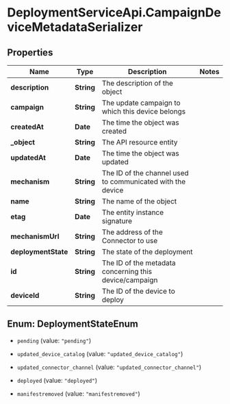 # DeploymentServiceApi.CampaignDeviceMetadataSerializer

## Properties
Name | Type | Description | Notes
------------ | ------------- | ------------- | -------------
**description** | **String** | The description of the object | 
**campaign** | **String** | The update campaign to which this device belongs | 
**createdAt** | **Date** | The time the object was created | 
**_object** | **String** | The API resource entity | 
**updatedAt** | **Date** | The time the object was updated | 
**mechanism** | **String** | The ID of the channel used to communicated with the device | 
**name** | **String** | The name of the object | 
**etag** | **Date** | The entity instance signature | 
**mechanismUrl** | **String** | The address of the Connector to use | 
**deploymentState** | **String** | The state of the deployment | 
**id** | **String** | The ID of the metadata concerning this device/campaign | 
**deviceId** | **String** | The ID of the device to deploy | 


<a name="DeploymentStateEnum"></a>
## Enum: DeploymentStateEnum


* `pending` (value: `"pending"`)

* `updated_device_catalog` (value: `"updated_device_catalog"`)

* `updated_connector_channel` (value: `"updated_connector_channel"`)

* `deployed` (value: `"deployed"`)

* `manifestremoved` (value: `"manifestremoved"`)




